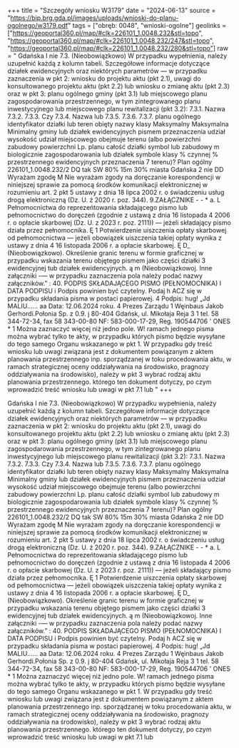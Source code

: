 +++
title = "Szczegóły wniosku W3179"
date = "2024-06-13"
source = "https://bip.brg.gda.pl/images/uploads/wnioski-do-planu-ogolnego/w3179.pdf"
tags = ["obręb: 0048", "wnioski-ogolne"]
geolinks = ["https://geoportal360.pl/map/#clk=226101_1.0048.232&stl=topo", "https://geoportal360.pl/map/#clk=226101_1.0048.232/247&stl=topo", "https://geoportal360.pl/map/#clk=226101_1.0048.232/280&stl=topo"]
raw = " Gdańska I nie 7.3. (Nieobowiązkowo) W przypadku wypełnienia, należy uzupełnić każdą z kolumn tabeli. Szczegółowe informacje dotyczące działek ewidencyjnych oraz niektórych parametrów — w przypadku zaznaczenia w pkt 2: wniosku do projektu aktu (pkt 2.1), uwagi do konsultowanego projektu aktu (pkt 2.2) lub wniosku o zmianę aktu (pkt 2.3) oraz w pkt 3: planu ogólnego gminy (pkt 3.1) lub miejscowego planu zagospodarowania przestrzennego, w tym zintegrowanego planu inwestycyjnego lub miejscowego planu rewitalizacji (pkt 3.2): 7.3.1. Nazwa 7.3.2. 7.3.3. Czy 7.3.4. Nazwa lub 7.3.5. 7.3.6. 7.3.7. planu ogólnego  identyfikator działki lub teren obięty nazwy klasy Maksymalny  Maksymalna  Minimalny gminy lub działek ewidencyjnych pismem przeznaczenia udział wysokość udział miejscowego obejmuje terenu (albo powierzchni zabudowy powierzchni Lp. planu całość działki symbol lub zabudowy m biologicznie zagospodarowania lub działek symbole klasy % czynnej % przestrzennego ewidencyjnych  przeznaczenia 7 terenu)? Plan ogólny 226101_1.0048.232/2 DQ tak SW 80% 15m 30% miasta Gdańska 2 nie DD Wyrażam zgodę M Nie wyrażam zgody na doręczanie korespondencji w niniejszej sprawie za pomocą środków komunikacji elektronicznej w rozumieniu art. 2 pkt 5 ustawy z dnia 18 lipca 2002 r. o świadczeniu usług drogą elektroniczną (Dz. U. ź 2020 r. poz. 344).  9.ZAŁĄCZNIKE - -  * a. L Pełnomocnictwa do reprezeńtowania składającego pismo lub pełnomocnictwo do doręczeń (zgodnie z ustawą z dnia 16 listopada 4 2006 r. o opłacie skarbowej (Dz. U. z 2023 r. poz. 2111)) — jeżeli składający pismo działa przez pełnomocnika. Ę 1 Potwierdzenie uiszczenia opłaty skarbowej od pełnomocnictwa — jeżeli obowiązek uiszczenia takiej opłaty wynika z ustawy z dnia 4 16 listopada 2006 r. a opłacie skarbowej. Ę D_  (Nieobowiązkowo). Określenie granic terenu w formie graficznej w przypadku wskazania terenu objętego pismem jako części działki 3 ewidencyjnej tub działek ewidencyjnych. ą m (Nieobowiązkowoj. Inne załączniki -— w przypadku zaznaczenia pola należy podać nazwy załączników.” : 40. PODPIS SKŁADAJĄCEGO PISMO (PEŁNOMOCNIKA) I DATA PODPISU i Podpis powinien być czytelny. Podaj h ACZ się w przypadku składania pisma w postaci papierowej. 4 Podpis: hug! „Jd MALIU...... aa Data: 12.06.2024 roku. 4 Prezes Zarządu 1 Węinbaus Jakob Gerhordi.Połonia Sp. z 0.9. j 80-404 Gdańsk, ul. Mikołaja Reja 3 1 tel. 58 344-72-34, fax 58 343-00-80  NF: 583-000-17-29, Reg. 190544706 ' ONES * 1 Można zaznaczyć więcej niż jedno pole. W! ramach jednego pisma można wybrać tylko te akty, w przypadku których pismo będzie wysyłane do tego samego Organu wskazanego w pkt 1. W przypadku gdy treść wniosku lub uwagi związana jest z dokumentem powiązanym z aktem planowania przestrzennego inp. sporządzanej w toku procedowania aktu, w ramach strategicznej oceny oddziaływania na środowisko, pragnozy oddziaływania na środowisko), należy w pkt 3 wybrać rodzaj aktu planowania przestrzennego. którego ten dokument dotyczy, po czym wprowadzić treść wniosku lub uwagi w pkt 7.1 lub "
+++


Gdańska I nie
7.3. (Nieobowiązkowo) W przypadku wypełnienia, należy uzupełnić każdą z kolumn tabeli.
Szczegółowe informacje dotyczące działek ewidencyjnych oraz niektórych parametrów — w przypadku
zaznaczenia w pkt 2: wniosku do projektu aktu (pkt 2.1), uwagi do konsultowanego projektu aktu (pkt 2.2) lub
wniosku o zmianę aktu (pkt 2.3) oraz w pkt 3: planu ogólnego gminy (pkt 3.1) lub miejscowego planu
zagospodarowania przestrzennego, w tym zintegrowanego planu inwestycyjnego lub miejscowego planu
rewitalizacji (pkt 3.2):
7.3.1. Nazwa 7.3.2. 7.3.3. Czy 7.3.4. Nazwa lub 7.3.5. 7.3.6. 7.3.7.
planu ogólnego  identyfikator działki lub teren obięty nazwy klasy Maksymalny  Maksymalna  Minimalny
gminy lub działek ewidencyjnych pismem przeznaczenia udział wysokość udział
miejscowego obejmuje terenu (albo powierzchni zabudowy powierzchni
Lp. planu całość działki symbol lub zabudowy m biologicznie
zagospodarowania lub działek symbole klasy % czynnej %
przestrzennego ewidencyjnych  przeznaczenia
7 terenu)?
Plan ogólny 226101_1.0048.232/2 DQ tak SW 80% 15m 30%
miasta Gdańska
2 nie
DD Wyrażam zgodę M Nie wyrażam zgody
na doręczanie korespondencji w niniejszej sprawie za pomocą środków komunikacji elektronicznej
w rozumieniu art. 2 pkt 5 ustawy z dnia 18 lipca 2002 r. o świadczeniu usług drogą elektroniczną (Dz. U.
ź 2020 r. poz. 344).
 9.ZAŁĄCZNIKE - -  * a.
L Pełnomocnictwa do reprezeńtowania składającego pismo lub pełnomocnictwo do doręczeń (zgodnie z ustawą z dnia 16 listopada
4 2006 r. o opłacie skarbowej (Dz. U. z 2023 r. poz. 2111)) — jeżeli składający pismo działa przez pełnomocnika.
Ę 1 Potwierdzenie uiszczenia opłaty skarbowej od pełnomocnictwa — jeżeli obowiązek uiszczenia takiej opłaty wynika z ustawy z dnia
4 16 listopada 2006 r. a opłacie skarbowej.
Ę D_  (Nieobowiązkowo). Określenie granic terenu w formie graficznej w przypadku wskazania terenu objętego pismem jako części działki
3 ewidencyjnej tub działek ewidencyjnych.
ą m (Nieobowiązkowoj. Inne załączniki -— w przypadku zaznaczenia pola należy podać nazwy załączników.”
: 40. PODPIS SKŁADAJĄCEGO PISMO (PEŁNOMOCNIKA) I DATA PODPISU
i Podpis powinien być czytelny. Podaj h ACZ się w przypadku składania pisma w postaci papierowej.
4 Podpis: hug! „Jd MALIU...... aa Data: 12.06.2024 roku.
4 Prezes Zarządu
1 Węinbaus Jakob Gerhordi.Połonia Sp. z 0.9.
j 80-404 Gdańsk, ul. Mikołaja Reja 3
1 tel. 58 344-72-34, fax 58 343-00-80
 NF: 583-000-17-29, Reg. 190544706
'
ONES
*
1 Można zaznaczyć więcej niż jedno pole. W! ramach jednego pisma można wybrać tylko te akty, w przypadku których pismo będzie
wysyłane do tego samego Organu wskazanego w pkt 1. W przypadku gdy treść wniosku lub uwagi związana jest z dokumentem
powiązanym z aktem planowania przestrzennego inp. sporządzanej w toku procedowania aktu, w ramach strategicznej oceny
oddziaływania na środowisko, pragnozy oddziaływania na środowisko), należy w pkt 3 wybrać rodzaj aktu planowania przestrzennego.
którego ten dokument dotyczy, po czym wprowadzić treść wniosku lub uwagi w pkt 7.1 lub 


